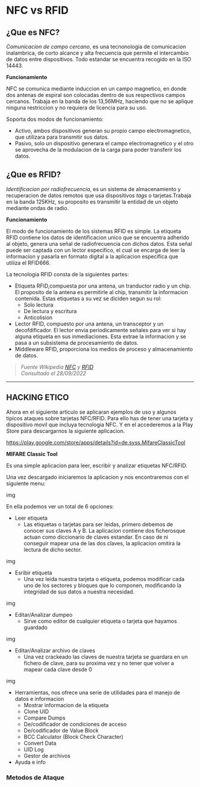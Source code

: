 # NFC vs RFID

## ¿Que es NFC?
*Comunicacion de campo cercano*, es una tecnonologia de comunicacion inalambrica, de corto alcance y alta frecuencia que permite el intercambio de datos entre dispositivos. Todo estandar se encuentra recogido en la ISO 14443.

**Funcionamiento**


NFC se comunica mediante induccion en un campo magnetico, en donde dos antenas de espiral son colocadas dentro de sus respectivos campos cercanos. Trabaja en la banda de los 13,56MHz, haciendo que no se aplique ninguna restriccion y no requiera de licencia para su uso.

Soporta dos modos de funcionamiento:
 - Activo, ambos dispositivos generan su propio campo electromagnetico, que utilizara para transmitir sus datos.
 - Pasivo, solo un dispositivo generara el campo electromagnetico y el otro se aprovecha de la modulacion de la carga para poder transferir los datos.


## ¿Que es RFID?
*Identificacion por radiofrecuencia*, es un sistema de almacenamiento y recuperacion de datos remotos que usa dispositivos *tags* o tarjetas.Trabaja en la banda 125KHz, su proposito es transmitir la entidad de un objeto mediante ondas de radio.

**Funcionamiento**

El modo de funcionamiento de los sistemas RFID es simple. La etiqueta RFID contiene los datos de identificacion unico que se encuentra adherido al objeto, genera una señal de radiofrecuencia con dichos datos. Esta señal puede ser captada con un lector especifico, el cual se encarga de leer la informacion y pasarla en formato digital a la aplicacion especifica que utiliza el RFID666.

La tecnologia RFID consta de la siguientes partes:
- Etiqueta RFID,compuesta por una antena, un tranductor radio y un chip. El proposito de la antena es permitirle al chip, transmitir la informacion contenida. Estas etiquetas a su vez se diciden segun su rol:
  - Solo lectura
  - De lectura y escritura
  - Anticolision
- Lector RFID, compuesto por una antena, un transceptor y un decofdificador. El lector envia periodicamente señales para ver si hay alguna etiqueta en sus inmediaciones. Esta extrae la informacion y se pasa a un subsistema de procesamiento de datos.
- Middleware RFID, proporciona los medios de proceso y almacenamiento de datos.


>_Fuente Wikipedia [NFC](https://es.wikipedia.org/wiki/Comunicaci%C3%B3n_de_campo_cercano) y [RFID](https://es.wikipedia.org/wiki/RFID)  
Consultado el 28/09/2022_
---

## HACKING ETICO

Ahora en el siguiente articulo se aplicaran ejemplos de uso y algunos tipicos ataques sobre tarjetas NFC/RFID. Para ello has de tener una tarjeta y dispositivo movil que incluya tecnologia NFC. Y en el accederemos a la Play Store para descargarnos la siguiente aplicacion.

https://play.google.com/store/apps/details?id=de.syss.MifareClassicTool

**MIFARE Classic Tool**

Es una simple aplicacion para leer, escribir y analizar etiquetas NFC/RFID.

Una vez descargado iniciaremos la aplicacion y nos encontraremos con el siguiente menu:

img

En ella podemos ver un total de 6 opciones:
 - Leer etiqueta
   - Las etiquetas o tarjetas para ser leidas, primero debemos de conocer sus claves A y B. La aplicacion contiene dos ficherosque actuan como diccionario de claves estandar. En caso de ni conseguir mapear una de las dos claves, la aplicacion omitira la lectura de dicho sector.

img

 - Esribir etiqueta
   - Una vez leida nuestra tarjeta o etiqueta, podemos modificar cada uno de los sectores y bloques que lo componen, modificando la integridad de sus datos a nuestra necesidad.

img

 - Editar/Analizar dumpeo
   - Sirve como editor de cualquier etiqueta o tarjeta que hayamos guardado

img

 - Editar/Analizar archivo de claves
   - Una vez crackeado las claves de nuestra tarjeta se guardara en un fichero de clave, para su proxima vez y no tener que volver a mapear cada clave desde 0

img

 - Herramientas, nos ofrece una serie de utilidades para el manejo de datos e informacion
   - Mostrar informacion de la etiqueta
   - Clone UID
   - Compare Dumps
   - De/codificador de condiciones de acceso
   - De/codificador de Value Block
   - BCC Calculator (Block Check Character)
   - Convert Data
   - UID Log
   - Gestor de archivos
 - Ayuda e info  

### Metodos de Ataque  
